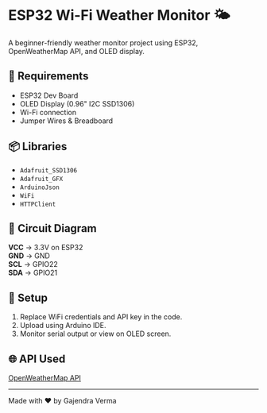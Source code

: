 # ESP32 Wi-Fi Weather Monitor 🌤️

A beginner-friendly weather monitor project using ESP32, OpenWeatherMap API, and OLED display.

## 🔧 Requirements
- ESP32 Dev Board
- OLED Display (0.96" I2C SSD1306)
- Wi-Fi connection
- Jumper Wires & Breadboard

## 📦 Libraries
- `Adafruit_SSD1306`
- `Adafruit_GFX`
- `ArduinoJson`
- `WiFi`
- `HTTPClient`

## 🔌 Circuit Diagram
**VCC** → 3.3V on ESP32  
**GND** → GND  
**SCL** → GPIO22  
**SDA** → GPIO21

## 📡 Setup
1. Replace WiFi credentials and API key in the code.
2. Upload using Arduino IDE.
3. Monitor serial output or view on OLED screen.

## 🌐 API Used
[OpenWeatherMap API](https://openweathermap.org/api)

---

Made with ❤️ by Gajendra Verma
